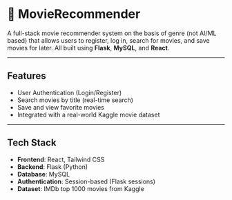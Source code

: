 # 🎥 MovieRecommender
A full-stack movie recommender system on the basis of genre (not AI/ML based) that allows users to register, log in, search for movies, and save movies for later. All built using **Flask**, **MySQL**, and **React**.

---

## Features

-  User Authentication (Login/Register)
-  Search movies by title (real-time search)
-  Save and view favorite movies
-  Integrated with a real-world Kaggle movie dataset

---

## Tech Stack

- **Frontend**: React, Tailwind CSS
- **Backend**: Flask (Python)
- **Database**: MySQL
- **Authentication**: Session-based (Flask sessions)
- **Dataset**: IMDb top 1000 movies from Kaggle
